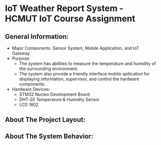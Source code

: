 # IoT Weather Report System - HCMUT IoT Course Assignment
## General Information:
- Major Components: Sensor System, Mobile Application, and IoT Gateway.
- Purpose:
  - The system has abilities to measure the temperature and humidity of the surrounding environment.
  - The system also provide a friendly interface mobile apllication for displaying information, supervisor, and control the hardware components.
- Hardware Devices:
  - STM32 Nucleo Development Board
  - DHT-20 Temperature & Humidity Sensor
  - LCD 1602
 ## About The Project Layout:
 
 ## About The System Behavior:
